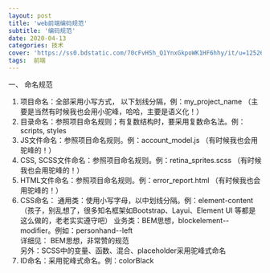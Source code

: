 ```yaml
---
layout: post
title: 'web前端编码规范'
subtitle: '编码规范'
date: 2020-04-13
categories: 技术
cover: 'https://ss0.bdstatic.com/70cFvHSh_Q1YnxGkpoWK1HF6hhy/it/u=1252601475,3639239527&fm=26&gp=0.jpg'
tags:  前端
---
```


一、 命名规范

1. 项目命名：全部采用小写方式， 以下划线分隔，例：my_project_name  （主要是当然有时候我也会用小驼峰，哈哈，主要是语义化！）
2. 目录命名：参照项目命名规则；有复数结构时，要采用复数命名法。例：scripts, styles
3. JS文件命名：参照项目命名规则。例：account_model.js （有时候我也会用驼峰的！）
4. CSS, SCSS文件命名：参照项目命名规则。例：retina_sprites.scss  （有时候我也会用驼峰的！）
5. HTML文件命名：参照项目命名规则。例：error_report.html  （有时候我也会用驼峰的！）
6. CSS命名：
   通用类：使用小写字母，以中划线分隔。例：element-content     （孩子，别乱想了，很多知名框架如Bootstrap、Layui、Element UI 等都是这么做的，老老实实遵守吧）
   业务类：BEM思想，blockelement--modifier。例如：personhand--left  
    详细见： BEM思想，非常赞的规范  
   另外：SCSS中的变量、函数、混合、placeholder采用驼峰式命名
7. ID命名：采用驼峰式命名。例：colorBlack



